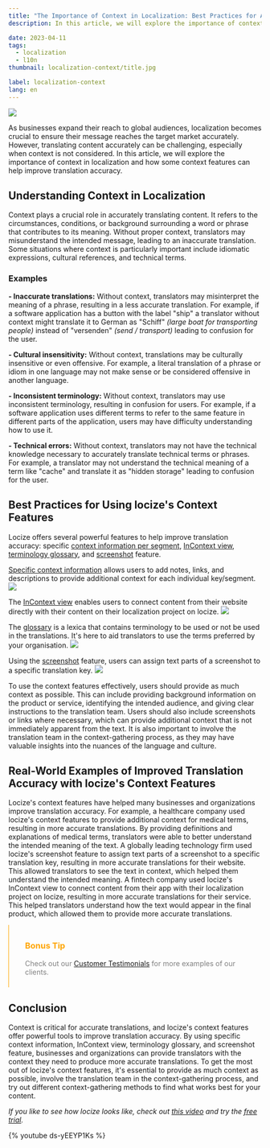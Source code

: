 ```yaml
---
title: "The Importance of Context in Localization: Best Practices for Accurate Translations"
description: In this article, we will explore the importance of context in localization and how some context features can help improve translation accuracy.

date: 2023-04-11
tags:
  - localization
  - l10n
thumbnail: localization-context/title.jpg

label: localization-context
lang: en
---
```


![](title.jpg)

As businesses expand their reach to global audiences, localization becomes crucial to ensure their message reaches the target market accurately. However, translating content accurately can be challenging, especially when context is not considered. In this article, we will explore the importance of context in localization and how some context features can help improve translation accuracy.


## Understanding Context in Localization

Context plays a crucial role in accurately translating content. It refers to the circumstances, conditions, or background surrounding a word or phrase that contributes to its meaning. Without proper context, translators may misunderstand the intended message, leading to an inaccurate translation. Some situations where context is particularly important include idiomatic expressions, cultural references, and technical terms.

### Examples

**- Inaccurate translations:** Without context, translators may misinterpret the meaning of a phrase, resulting in a less accurate translation. For example, if a software application has a button with the label "ship" a translator without context might translate it to German as "Schiff" *(large boat for transporting people)* instead of "versenden" *(send / transport)* leading to confusion for the user.

**- Cultural insensitivity:** Without context, translations may be culturally insensitive or even offensive. For example, a literal translation of a phrase or idiom in one language may not make sense or be considered offensive in another language.

**- Inconsistent terminology:** Without context, translators may use inconsistent terminology, resulting in confusion for users. For example, if a software application uses different terms to refer to the same feature in different parts of the application, users may have difficulty understanding how to use it.

**- Technical errors:** Without context, translators may not have the technical knowledge necessary to accurately translate technical terms or phrases. For example, a translator may not understand the technical meaning of a term like "cache" and translate it as "hidden storage" leading to confusion for the user.


## Best Practices for Using locize's Context Features <a name="context-features"></a>

Locize offers several powerful features to help improve translation accuracy: specific [context information per segment](https://docs.locize.com/whats-inside/context#context-information-per-key-segment), [InContext view](https://docs.locize.com/whats-inside/context#incontext-view), [terminology glossary](https://docs.locize.com/whats-inside/glossary), and [screenshot](https://docs.locize.com/whats-inside/context#screenshots) feature.


[Specific context information](https://docs.locize.com/whats-inside/context#context-information-per-key-segment) allows users to add notes, links, and descriptions to provide additional context for each individual key/segment.
![](key_context.png)

The [InContext view](https://docs.locize.com/whats-inside/context#incontext-view) enables users to connect content from their website directly with their content on their localization project on locize.
![](incontext_editor.png)

The [glossary](https://docs.locize.com/whats-inside/glossary) is a lexica that contains terminology to be used or not be used in the translations. It's here to aid translators to use the terms preferred by your organisation.
![](glossary.png)

Using the [screenshot](https://docs.locize.com/whats-inside/context#screenshots) feature, users can assign text parts of a screenshot to a specific translation key.
![](screenshot.png)


To use the context features effectively, users should provide as much context as possible. This can include providing background information on the product or service, identifying the intended audience, and giving clear instructions to the translation team. Users should also include screenshots or links where necessary, which can provide additional context that is not immediately apparent from the text. It is also important to involve the translation team in the context-gathering process, as they may have valuable insights into the nuances of the language and culture.


## Real-World Examples of Improved Translation Accuracy with locize's Context Features

Locize's context features have helped many businesses and organizations improve translation accuracy. For example, a healthcare company used locize's context features to provide additional context for medical terms, resulting in more accurate translations. By providing definitions and explanations of medical terms, translators were able to better understand the intended meaning of the text.
A globally leading technology firm used locize's screenshot feature to assign text parts of a screenshot to a specific translation key, resulting in more accurate translations for their website. This allowed translators to see the text in context, which helped them understand the intended meaning.
A fintech company used locize's InContext view to connect content from their app with their localization project on locize, resulting in more accurate translations for their service. This helped translators understand how the text would appear in the final product, which allowed them to provide more accurate translations.

<div style="border-left: 0.5px solid orange;padding: 0.5rem 2rem">
<h3 style="color:orange;">Bonus Tip</h3>
<p style="color:grey;">Check out our <a href="https://locize.com/customers.html#testimonials" title="Customer Testimonials">Customer Testimonials</a> for more examples of our clients.</p>
</div>


## Conclusion

Context is critical for accurate translations, and locize's context features offer powerful tools to improve translation accuracy. By using specific context information, InContext view, terminology glossary, and screenshot feature, businesses and organizations can provide translators with the context they need to produce more accurate translations. To get the most out of locize's context features, it's essential to provide as much context as possible, involve the translation team in the context-gathering process, and try out different context-gathering methods to find what works best for your content.

*If you like to see how locize looks like, check out [this video](https://youtu.be/ds-yEEYP1Ks) and try the [free trial](https://www.locize.app/register).*

{% youtube ds-yEEYP1Ks %}

<script type="application/ld+json">
  {
    "@context": "https://schema.org",
    "@type": "FAQPage",
    "mainEntity": [{
      "@type": "Question",
      "name": "What is localization?",
      "acceptedAnswer": {
        "@type": "Answer",
        "text": "Localization is the process of adapting a product or service to meet the language, cultural, and other requirements of a specific country or region."
      }
    }, {
      "@type": "Question",
      "name": "Why is context important in translation?",
      "acceptedAnswer": {
        "@type": "Answer",
        "text": "Context provides additional information that can help translators understand the intended meaning of a word or phrase. Without context, translations can be inaccurate or unclear."
      }
    }, {
      "@type": "Question",
      "name": "What is InContext view?",
      "acceptedAnswer": {
        "@type": "Answer",
        "text": "InContext view is a feature of locize that enables users to connect content from their website/application directly with their content on their localization project on locize."
      }
    }, {
      "@type": "Question",
      "name": "What is context in localization?",
      "acceptedAnswer": {
        "@type": "Answer",
        "text": "Context in localization refers to the circumstances, conditions, or background surrounding a word or phrase that contributes to its meaning. Without proper context, translators may misunderstand the intended message, leading to an inaccurate translation."
      }
    }, {
      "@type": "Question",
      "name": "How does context affect translation accuracy?",
      "acceptedAnswer": {
        "@type": "Answer",
        "text": "Context plays a crucial role in accurately translating content. Without context, translators may misinterpret the meaning of a phrase, resulting in a less accurate translation. Some situations where context is particularly important include idiomatic expressions, cultural references, and technical terms."
      }
    }, {
      "@type": "Question",
      "name": "What are the context features offered by locize to improve translation accuracy?",
      "acceptedAnswer": {
        "@type": "Answer",
        "text": "Locize offers several powerful features to help improve translation accuracy, including specific context information per segment, InContext view, terminology glossary, and screenshot feature."
      }
    }, {
      "@type": "Question",
      "name": "How can users effectively use locize's context features?",
      "acceptedAnswer": {
        "@type": "Answer",
        "text": "To use locize's context features effectively, users should provide as much context as possible. This can include providing background information on the product or service, identifying the intended audience, and giving clear instructions to the translation team. Users should also include screenshots or links where necessary, which can provide additional context that is not immediately apparent from the text."
      }
    }]
  }
</script>